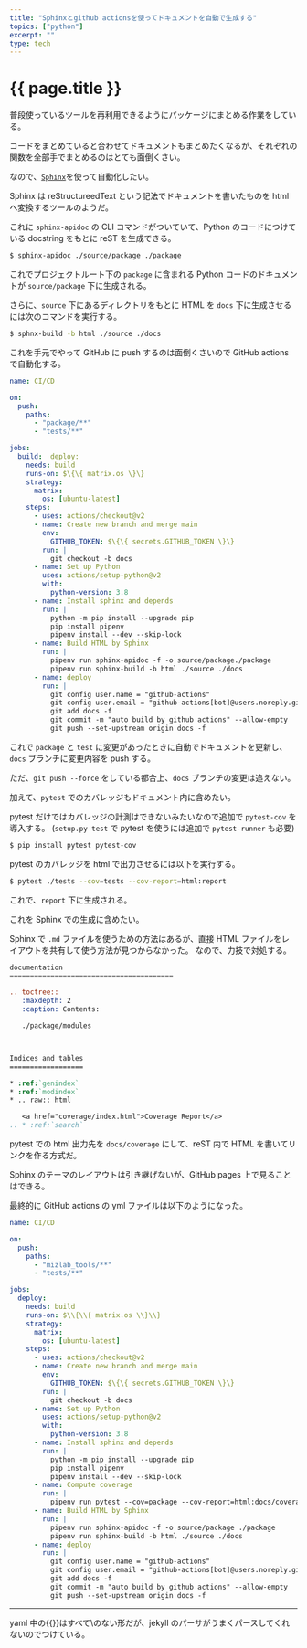 ```yaml
---
title: "Sphinxとgithub actionsを使ってドキュメントを自動で生成する"
topics: ["python"]
excerpt: ""
type: tech
---
```


# {{ page.title }}

普段使っているツールを再利用できるようにパッケージにまとめる作業をしている。

コードをまとめていると合わせてドキュメントもまとめたくなるが、それぞれの関数を全部手でまとめるのはとても面倒くさい。

なので、[`Sphinx`](https://github.com/sphinx-doc/sphinx/)を使って自動化したい。

Sphinx は reStructureedText という記法でドキュメントを書いたものを html へ変換するツールのようだ。

これに `sphinx-apidoc` の CLI コマンドがついていて、Python のコードにつけている docstring をもとに reST を生成できる。

```sh
$ sphinx-apidoc ./source/package ./package
```

これでプロジェクトルート下の `package` に含まれる Python コードのドキュメントが `source/package` 下に生成される。

さらに、`source` 下にあるディレクトリをもとに HTML を `docs` 下に生成させるには次のコマンドを実行する。

```sh
$ sphnx-build -b html ./source ./docs
```

これを手元でやって GitHub に push するのは面倒くさいので GitHub actions で自動化する。

```yaml
name: CI/CD

on:
  push:
    paths:
      - "package/**"
      - "tests/**"

jobs:
  build:  deploy:
    needs: build
    runs-on: $\{\{ matrix.os \}\}
    strategy:
      matrix:
        os: [ubuntu-latest]
    steps:
      - uses: actions/checkout@v2
      - name: Create new branch and merge main
        env:
          GITHUB_TOKEN: $\{\{ secrets.GITHUB_TOKEN \}\}
        run: |
          git checkout -b docs
      - name: Set up Python
        uses: actions/setup-python@v2
        with:
          python-version: 3.8
      - name: Install sphinx and depends
        run: |
          python -m pip install --upgrade pip
          pip install pipenv
          pipenv install --dev --skip-lock
      - name: Build HTML by Sphinx
        run: |
          pipenv run sphinx-apidoc -f -o source/package./package
          pipenv run sphinx-build -b html ./source ./docs
      - name: deploy
        run: |
          git config user.name = "github-actions"
          git config user.email = "github-actions[bot]@users.noreply.github.com"
          git add docs -f
          git commit -m "auto build by github actions" --allow-empty
          git push --set-upstream origin docs -f
```

これで `package` と `test` に変更があったときに自動でドキュメントを更新し、`docs` ブランチに変更内容を push する。

ただ、`git push --force` をしている都合上、`docs` ブランチの変更は追えない。

加えて、`pytest` でのカバレッジもドキュメント内に含めたい。

pytest だけではカバレッジの計測はできないみたいなので追加で `pytest-cov` を導入する。
(`setup.py test` で pytest を使うには追加で `pytest-runner` も必要)

```sh
$ pip install pytest pytest-cov
```

pytest のカバレッジを html で出力させるには以下を実行する。

```sh
$ pytest ./tests --cov=tests --cov-report=html:report
```

これで、`report` 下に生成される。

これを Sphinx での生成に含めたい。

Sphinx で `.md` ファイルを使うための方法はあるが、直接 HTML ファイルをレイアウトを共有して使う方法が見つからなかった。
なので、力技で対処する。

```reST
documentation
========================================

.. toctree::
   :maxdepth: 2
   :caption: Contents:

   ./package/modules



Indices and tables
==================

* :ref:`genindex`
* :ref:`modindex`
* .. raw:: html

   <a href="coverage/index.html">Coverage Report</a>
.. * :ref:`search`

```

pytest での html 出力先を `docs/coverage` にして、reST 内で HTML を書いてリンクを作る方式だ。

Sphinx のテーマのレイアウトは引き継げないが、GitHub pages 上で見ることはできる。

最終的に GitHub actions の yml ファイルは以下のようになった。

```yaml
name: CI/CD

on:
  push:
    paths:
      - "mizlab_tools/**"
      - "tests/**"

jobs:
  deploy:
    needs: build
    runs-on: $\\{\\{ matrix.os \\}\\}
    strategy:
      matrix:
        os: [ubuntu-latest]
    steps:
      - uses: actions/checkout@v2
      - name: Create new branch and merge main
        env:
          GITHUB_TOKEN: $\{\{ secrets.GITHUB_TOKEN \}\}
        run: |
          git checkout -b docs
      - name: Set up Python
        uses: actions/setup-python@v2
        with:
          python-version: 3.8
      - name: Install sphinx and depends
        run: |
          python -m pip install --upgrade pip
          pip install pipenv
          pipenv install --dev --skip-lock
      - name: Compute coverage
        run: |
          pipenv run pytest --cov=package --cov-report=html:docs/coverage
      - name: Build HTML by Sphinx
        run: |
          pipenv run sphinx-apidoc -f -o source/package ./package
          pipenv run sphinx-build -b html ./source ./docs
      - name: deploy
        run: |
          git config user.name = "github-actions"
          git config user.email = "github-actions[bot]@users.noreply.github.com"
          git add docs -f
          git commit -m "auto build by github actions" --allow-empty
          git push --set-upstream origin docs -f
```

---

yaml 中の\{\{\}\}はすべて\のない形だが、jekyll のパーサがうまくパースしてくれないのでつけている。
